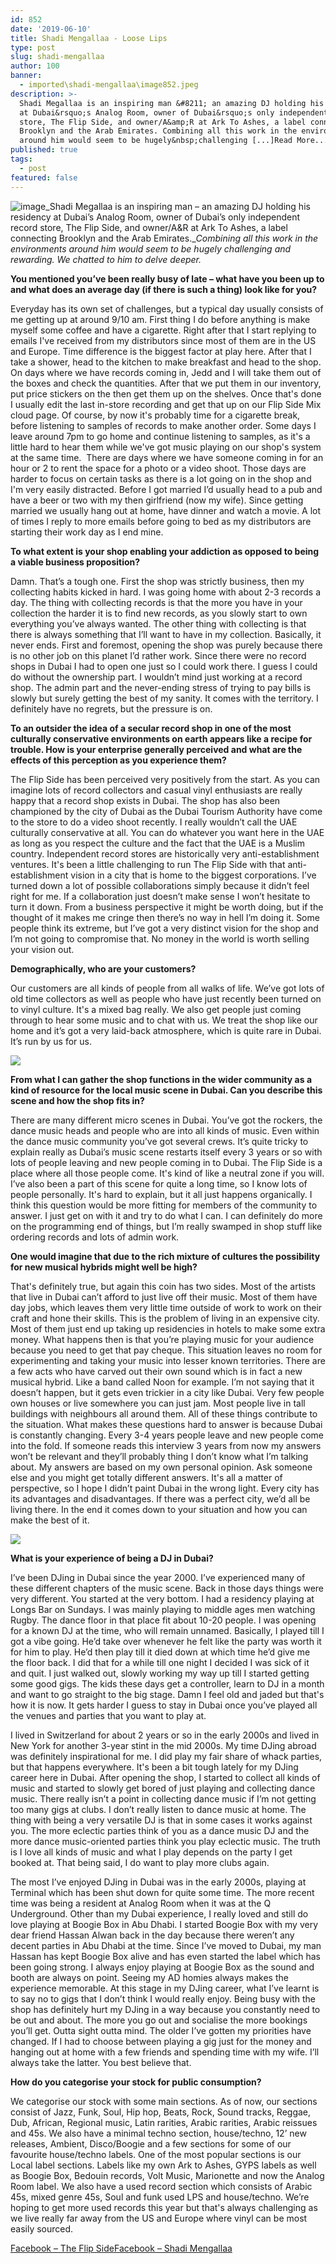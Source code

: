```yaml
---
id: 852
date: '2019-06-10'
title: Shadi Mengallaa - Loose Lips
type: post
slug: shadi-mengallaa
author: 100
banner:
  - imported\shadi-mengallaa\image852.jpeg
description: >-
  Shadi Megallaa is an inspiring man &#8211; an amazing DJ holding his residency
  at Dubai&rsquo;s Analog Room, owner of Dubai&rsquo;s only independent record
  store, The Flip Side, and owner/A&amp;R at Ark To Ashes, a label connecting
  Brooklyn and the Arab Emirates. Combining all this work in the environments
  around him would seem to be hugely&nbsp;challenging [...]Read More...
published: true
tags:
  - post
featured: false
---
```

![image](../imported\shadi-mengallaa\image852.jpeg)_Shadi Megallaa is an inspiring man – an amazing DJ holding his residency at Dubai’s Analog Room, owner of Dubai’s only independent record store, The Flip Side, and owner/A&R at Ark To Ashes, a label connecting Brooklyn and the Arab Emirates.__Combining all this work in the environments around him would seem to be hugely_ _challenging and rewarding. We chatted to him to delve deeper._ 

**You mentioned you’ve been really busy of late – what have you been up to and what does an average day (if there is such a thing) look like for you?**

Everyday has its own set of challenges, but a typical day usually consists of me getting up at around 9/10 am. First thing I do before anything is make myself some coffee and have a cigarette. Right after that I start replying to emails I've received from my distributors since most of them are in the US and Europe. Time difference is the biggest factor at play here. After that I take a shower, head to the kitchen to make breakfast and head to the shop. On days where we have records coming in, Jedd and I will take them out of the boxes and check the quantities. After that we put them in our inventory, put price stickers on the then get them up on the shelves. Once that's done I usually edit the last in-store recording and get that up on our Flip Side Mix cloud page. Of course, by now it's probably time for a cigarette break, before listening to samples of records to make another order. Some days I leave around 7pm to go home and continue listening to samples, as it's a little hard to hear them while we've got music playing on our shop's system at the same time.  There are days where we have someone coming in for an hour or 2 to rent the space for a photo or a video shoot. Those days are harder to focus on certain tasks as there is a lot going on in the shop and I'm very easily distracted. Before I got married I’d usually head to a pub and have a beer or two with my then girlfriend (now my wife). Since getting married we usually hang out at home, have dinner and watch a movie. A lot of times I reply to more emails before going to bed as my distributors are starting their work day as I end mine.  

**To what extent is your shop enabling your addiction as opposed to being a viable business proposition?**

Damn. That’s a tough one. First the shop was strictly business, then my collecting habits kicked in hard. I was going home with about 2-3 records a day. The thing with collecting records is that the more you have in your collection the harder it is to find new records, as you slowly start to own everything you’ve always wanted. The other thing with collecting is that there is always something that I’ll want to have in my collection. Basically, it never ends. First and foremost, opening the shop was purely because there is no other job on this planet I’d rather work. Since there were no record shops in Dubai I had to open one just so I could work there. I guess I could do without the ownership part. I wouldn’t mind just working at a record shop. The admin part and the never-ending stress of trying to pay bills is slowly but surely getting the best of my sanity. It comes with the territory. I definitely have no regrets, but the pressure is on.

**To an outsider the idea of a secular record shop in one of the most culturally conservative environments on earth appears like a recipe for trouble. How is your enterprise generally perceived and what are the effects of this perception as you experience them?**

The Flip Side has been perceived very positively from the start. As you can imagine lots of record collectors and casual vinyl enthusiasts are really happy that a record shop exists in Dubai. The shop has also been championed by the city of Dubai as the Dubai Tourism Authority have come to the store to do a video shoot recently. I really wouldn’t call the UAE culturally conservative at all. You can do whatever you want here in the UAE as long as you respect the culture and the fact that the UAE is a Muslim country. Independent record stores are historically very anti-establishment ventures. It's been a little challenging to run The Flip Side with that anti-establishment vision in a city that is home to the biggest corporations. I’ve turned down a lot of possible collaborations simply because it didn’t feel right for me. If a collaboration just doesn’t make sense I won’t hesitate to turn it down. From a business perspective it might be worth doing, but if the thought of it makes me cringe then there’s no way in hell I’m doing it. Some people think its extreme, but I’ve got a very distinct vision for the shop and I’m not going to compromise that. No money in the world is worth selling your vision out.

**Demographically, who are your customers?**

Our customers are all kinds of people from all walks of life. We’ve got lots of old time collectors as well as people who have just recently been turned on to vinyl culture. It's a mixed bag really. We also get people just coming through to hear some music and to chat with us. We treat the shop like our home and it’s got a very laid-back atmosphere, which is quite rare in Dubai. It’s run by us for us. 

![](/wp-content/uploads/live/img/wysiwyg/5cfe3c4225c8b.jpg)

**From what I can gather the shop functions in the wider community as a kind of resource for the local music scene in Dubai. Can you describe this scene and how the shop fits in?**

There are many different micro scenes in Dubai. You’ve got the rockers, the dance music heads and people who are into all kinds of music. Even within the dance music community you’ve got several crews. It’s quite tricky to explain really as Dubai’s music scene restarts itself every 3 years or so with lots of people leaving and new people coming in to Dubai. The Flip Side is a place where all those people come. It's kind of like a neutral zone if you will. I’ve also been a part of this scene for quite a long time, so I know lots of people personally. It's hard to explain, but it all just happens organically. I think this question would be more fitting for members of the community to answer. I just get on with it and try to do what I can. I can definitely do more on the programming end of things, but I’m really swamped in shop stuff like ordering records and lots of admin work. 

**One would imagine that due to the rich mixture of cultures the possibility for new musical hybrids might well be high?**

That's definitely true, but again this coin has two sides. Most of the artists that live in Dubai can’t afford to just live off their music. Most of them have day jobs, which leaves them very little time outside of work to work on their craft and hone their skills. This is the problem of living in an expensive city. Most of them just end up taking up residencies in hotels to make some extra money. What happens then is that you’re playing music for your audience because you need to get that pay cheque. This situation leaves no room for experimenting and taking your music into lesser known territories. There are a few acts who have carved out their own sound which is in fact a new musical hybrid. Like a band called Noon for example. I’m not saying that it doesn’t happen, but it gets even trickier in a city like Dubai. Very few people own houses or live somewhere you can just jam. Most people live in tall buildings with neighbours all around them. All of these things contribute to the situation. What makes these questions hard to answer is because Dubai is constantly changing. Every 3-4 years people leave and new people come into the fold. If someone reads this interview 3 years from now my answers won’t be relevant and they’ll probably thing I don’t know what I’m talking about. My answers are based on my own personal opinion. Ask someone else and you might get totally different answers. It's all a matter of perspective, so I hope I didn’t paint Dubai in the wrong light. Every city has its advantages and disadvantages. If there was a perfect city, we’d all be living there. In the end it comes down to your situation and how you can make the best of it.   

![](/wp-content/uploads/live/img/wysiwyg/5cfe3c579596e.jpg)

**What is your experience of being a DJ in Dubai?**

I’ve been DJing in Dubai since the year 2000. I’ve experienced many of these different chapters of the music scene. Back in those days things were very different. You started at the very bottom. I had a residency playing at Longs Bar on Sundays. I was mainly playing to middle ages men watching Rugby. The dance floor in that place fit about 10-20 people. I was opening for a known DJ at the time, who will remain unnamed. Basically, I played till I got a vibe going. He’d take over whenever he felt like the party was worth it for him to play. He’d then play till it died down at which time he’d give me the floor back. I did that for a while till one night I decided I was sick of it and quit. I just walked out, slowly working my way up till I started getting some good gigs. The kids these days get a controller, learn to DJ in a month and want to go straight to the big stage. Damn I feel old and jaded but that's how it is now. It gets harder I guess to stay in Dubai once you’ve played all the venues and parties that you want to play at. 

I lived in Switzerland for about 2 years or so in the early 2000s and lived in New York for another 3-year stint in the mid 2000s. My time DJing abroad was definitely inspirational for me. I did play my fair share of whack parties, but that happens everywhere. It's been a bit tough lately for my DJing career here in Dubai. After opening the shop, I started to collect all kinds of music and started to slowly get bored of just playing and collecting dance music. There really isn’t a point in collecting dance music if I’m not getting too many gigs at clubs. I don’t really listen to dance music at home. The thing with being a very versatile DJ is that in some cases it works against you. The more eclectic parties think of you as a dance music DJ and the more dance music-oriented parties think you play eclectic music. The truth is I love all kinds of music and what I play depends on the party I get booked at. That being said, I do want to play more clubs again. 

The most I’ve enjoyed DJing in Dubai was in the early 2000s, playing at Terminal which has been shut down for quite some time. The more recent time was being a resident at Analog Room when it was at the Q Underground. Other than my Dubai experience, I really loved and still do love playing at Boogie Box in Abu Dhabi. I started Boogie Box with my very dear friend Hassan Alwan back in the day because there weren’t any decent parties in Abu Dhabi at the time. Since I’ve moved to Dubai, my man Hassan has kept Boogie Box alive and has even started the label which has been going strong. I always enjoy playing at Boogie Box as the sound and booth are always on point. Seeing my AD homies always makes the experience memorable. At this stage in my DJing career, what I’ve learnt is to say no to gigs that I don’t think I would really enjoy. Being busy with the shop has definitely hurt my DJing in a way because you constantly need to be out and about. The more you go out and socialise the more bookings you’ll get. Outta sight outta mind. The older I’ve gotten my priorities have changed. If I had to choose between playing a gig just for the money and hanging out at home with a few friends and spending time with my wife. I’ll always take the latter. You best believe that. 

**How do you categorise your stock for public consumption?**

We categorise our stock with some main sections. As of now, our sections consist of Jazz, Funk, Soul, Hip hop, Beats, Rock, Sound tracks, Reggae, Dub, African, Regional music, Latin rarities, Arabic rarities, Arabic reissues and 45s. We also have a minimal techno section, house/techno, 12’ new releases, Ambient, Disco/Boogie and a few sections for some of our favourite house/techno labels. One of the most popular sections is our Local label sections. Labels like my own Ark to Ashes, GYPS labels as well as Boogie Box, Bedouin records, Volt Music, Marionette and now the Analog Room label. We also have a used record section which consists of Arabic 45s, mixed genre 45s, Soul and funk used LPS and house/techno. We’re hoping to get more used records this year but that's always challenging as we live really far away from the US and Europe where vinyl can be most easily sourced. 

[Facebook – The Flip Side](https://www.facebook.com/TheFlipSideDXB/?eid=ARBwPd10sRt-qgHcFom9zbqjS3BtyBYSfRYg0lqNDmZGQ4r0HANVxZNxWTnpMkB-Guk-wx7SxGoYFSr2)[Facebook – Shadi Mengallaa](https://www.facebook.com/megallaa/)